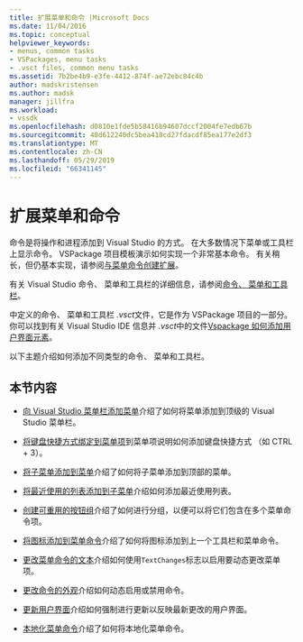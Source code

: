 ```yaml
---
title: 扩展菜单和命令 |Microsoft Docs
ms.date: 11/04/2016
ms.topic: conceptual
helpviewer_keywords:
- menus, common tasks
- VSPackages, menu tasks
- .vsct files, common menu tasks
ms.assetid: 7b2be4b9-e3fe-4412-874f-ae72ebc84c4b
author: madskristensen
ms.author: madsk
manager: jillfra
ms.workload:
- vssdk
ms.openlocfilehash: d0810e1fde5b58416b94607dccf2004fe7edb67b
ms.sourcegitcommit: 40d612240dc5bea418cd27fdacdf85ea177e2df3
ms.translationtype: MT
ms.contentlocale: zh-CN
ms.lasthandoff: 05/29/2019
ms.locfileid: "66341145"
---
```

# <a name="extend-menus-and-commands"></a>扩展菜单和命令
命令是将操作和进程添加到 Visual Studio 的方式。 在大多数情况下菜单或工具栏上显示命令。 VSPackage 项目模板演示如何实现一个非常基本命令。 有关稍长，但仍基本实现，请参阅[与菜单命令创建扩展](../extensibility/creating-an-extension-with-a-menu-command.md)。

 有关 Visual Studio 命令、 菜单和工具栏的详细信息，请参阅[命令、 菜单和工具栏](../extensibility/internals/commands-menus-and-toolbars.md)。

 中定义的命令、 菜单和工具栏 *.vsct*文件，它是作为 VSPackage 项目的一部分。 你可以找到有关 Visual Studio IDE 信息并 *.vsct*中的文件[Vspackage 如何添加用户界面元素](../extensibility/internals/how-vspackages-add-user-interface-elements.md)。

 以下主题介绍如何添加不同类型的命令、 菜单和工具栏。

## <a name="in-this-section"></a>本节内容
- [向 Visual Studio 菜单栏添加菜单](../extensibility/adding-a-menu-to-the-visual-studio-menu-bar.md)介绍了如何将菜单添加到顶级的 Visual Studio 菜单栏。

- [将键盘快捷方式绑定到菜单项](../extensibility/binding-keyboard-shortcuts-to-menu-items.md)到菜单项说明如何添加键盘快捷方式 （如 CTRL + 3）。

- [将子菜单添加到菜单](../extensibility/adding-a-submenu-to-a-menu.md)介绍了如何将子菜单添加到顶部的菜单。

- [将最近使用的列表添加到子菜单](../extensibility/adding-a-most-recently-used-list-to-a-submenu.md)介绍如何添加最近使用列表。

- [创建可重用的按钮组](../extensibility/creating-reusable-groups-of-buttons.md)介绍了如何进行分组，以便可以将它们包含在多个菜单命令项。

- [将图标添加到菜单命令](../extensibility/adding-icons-to-menu-commands.md)介绍了如何将图标添加到上一个工具栏和菜单命令。

- [更改菜单命令的文本](../extensibility/changing-the-text-of-a-menu-command.md)介绍如何使用`TextChanges`标志以启用要动态更改菜单项。

- [更改命令的外观](../extensibility/changing-the-appearance-of-a-command.md)介绍如何动态启用或禁用命令。

- [更新用户界面](../extensibility/updating-the-user-interface.md)介绍如何强制进行更新以反映最新更改的用户界面。

- [本地化菜单命令](../extensibility/localizing-menu-commands.md)介绍了如何将本地化菜单命令。